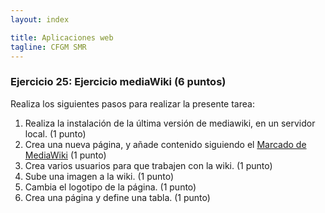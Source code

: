```yaml
---
layout: index

title: Aplicaciones web
tagline: CFGM SMR
---
```


### Ejercicio 25: Ejercicio mediaWiki  (6 puntos)

Realiza los siguientes pasos para realizar la presente tarea:

1. Realiza la instalación de la última versión de mediawiki, en un servidor local. (1 punto)
2. Crea una nueva página, y añade contenido siguiendo el [Marcado de MediaWiki](http://www.mclibre.org/consultar/webapps/lecciones/webapps_mediawiki_marcado.html) (1 punto)
3. Crea varios usuarios para que trabajen con la wiki. (1 punto)
4. Sube una imagen a la wiki. (1 punto)
5. Cambia el logotipo de la página. (1 punto)
6. Crea una página y define una tabla. (1 punto)
